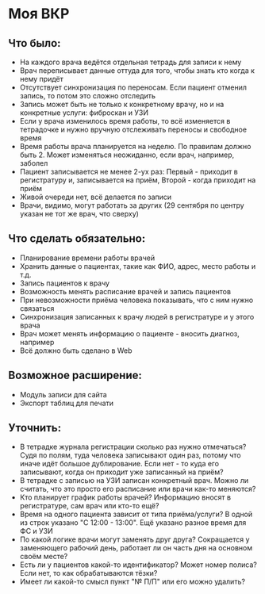 # Моя ВКР

## Что было:
- На каждого врача ведётся отдельная тетрадь для записи к нему
- Врач переписывает данные оттуда для того, чтобы знать кто когда к нему придёт
- Отсутствует синхронизация по переносам. Если пациент отменил запись, то потом это сложно отследить
- Запись может быть не только к конкретному врачу, но и на конкретные услуги: фиброскан и УЗИ
- Если у врача изменилось время работы, то всё изменяется в тетрадочке и нужно вручную отслеживать переносы и свободное время
- Время работы врача планируется на неделю. По правилам должно быть 2. Может изменяться неожиданно, если врач, например, заболел
- Пациент записывается не менее 2-ух раз: Первый - приходит в регистратуру и, записывается на приём, Второй - когда приходит на приём
- Живой очереди нет, всё делается по записи
- Врачи, видимо, могут работать за других (29 сентября по центру указан не тот же врач, что сверху)

## Что сделать обязательно:
- Планирование времени работы врачей
- Хранить данные о пациентах, такие как ФИО, адрес, место работы и т.д.
- Запись пациентов к врачу
- Возможность менять расписание врачей и запись пациентов
- При невозможности приёма человека показывать, что с ним нужно связаться
- Синхронизация записанных к врачу людей в регистратуре и у этого врача
- Врач может менять информацию о пациенте - вносить диагноз, например
- Всё должно быть сделано в Web

## Возможное расширение:
- Модуль записи для сайта
- Экспорт таблиц для печати

## Уточнить:
- В тетрадке журнала регистрации сколько раз нужно отмечаться? Судя по полям, туда человека записывают один раз, потому что иначе идёт большое дублирование. Если нет - то куда его записывают, когда он приходит уже записанный на приём?
- В тетрадке с записью на УЗИ записан конкретный врач. Можно ли считать, что это просто его расписание или врачи как-то меняются?
- Кто планирует график работы врачей? Информацию вносят в регистратуре, сам врач или кто-то ещё?
- Время на одного пациента зависит от типа приёма/услуги? В одной из строк указано "С 12:00 - 13:00". Ещё указано разное время для ФС и УЗИ
- По какой логике врачи могут заменять друг друга? Сокращается у заменяющего рабочий день, работает ли он часть дня на основном своём месте?
- Есть ли у пациентов какой-то идентификатор? Может номер полиса? Если нет, то как обрабатываются тёзки?
- Имеет ли какой-то смысл пункт "№ П/П" или его можно удалить?

